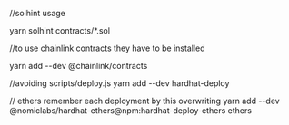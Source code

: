 //solhint usage

yarn solhint contracts/*.sol        
 
//to use chainlink contracts they have to be installed

yarn add --dev @chainlink/contracts 

//avoiding scripts/deploy.js 
yarn add --dev hardhat-deploy

// ethers remember each deployment by this overwriting
 yarn add --dev @nomiclabs/hardhat-ethers@npm:hardhat-deploy-ethers ethers
